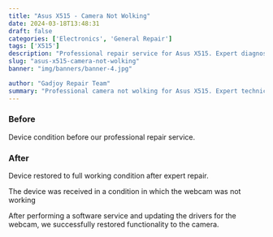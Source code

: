 ```yaml
---
title: "Asus X515 - Camera Not Wolking"
date: 2024-03-18T13:48:31
draft: false
categories: ['Electronics', 'General Repair']
tags: ['X515']
description: "Professional repair service for Asus X515. Expert diagnosis and quality repairs in Bangalore."
slug: "asus-x515-camera-not-wolking"
banner: "img/banners/banner-4.jpg"

author: "Gadjoy Repair Team"
summary: "Professional camera not wolking for Asus X515. Expert technicians, quality parts, warranty included."
---
```


### Before

Device condition before our professional repair service.

### After

Device restored to full working condition after expert repair.

The device was received in a condition in which the webcam was not working

After performing a software service and updating the drivers for the webcam, we successfully restored functionality to the camera.